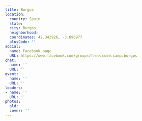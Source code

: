 ```yaml
---
title: Burgos
location:
  country: Spain
  state: 
  city: Burgos
  neighborhood: 
  coordinates: 42.343926, -3.696977
  plusCode: ''
social:
  name: Facebook page
  URL: https://www.facebook.com/groups/free.code.camp.burgos
chat:
  name: ''
  URL: ''
event:
  name: ''
  URL: ''
leaders:
- name: ''
  URL: ''
photos:
  old: 
  cover: ''
---
```

